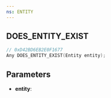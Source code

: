 ```yaml
---
ns: ENTITY
---
```

## DOES_ENTITY_EXIST

```c
// 0xD42BD6EB2E0F1677
Any DOES_ENTITY_EXIST(Entity entity);
```

## Parameters
* **entity**:
